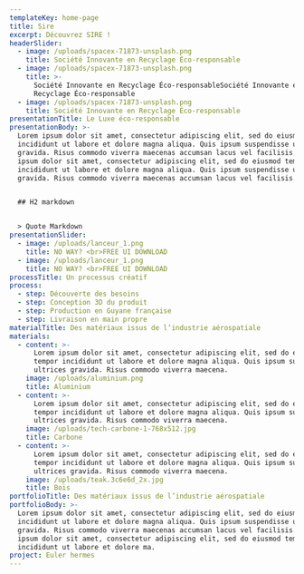 ```yaml
---
templateKey: home-page
title: Sire
excerpt: Découvrez SIRE !
headerSlider:
  - image: /uploads/spacex-71873-unsplash.png
    title: Société Innovante en Recyclage Éco-responsable
  - image: /uploads/spacex-71873-unsplash.png
    title: >-
      Société Innovante en Recyclage Éco-responsableSociété Innovante en
      Recyclage Éco-responsable
  - image: /uploads/spacex-71873-unsplash.png
    title: Société Innovante en Recyclage Éco-responsable
presentationTitle: Le Luxe éco-responsable
presentationBody: >-
  Lorem ipsum dolor sit amet, consectetur adipiscing elit, sed do eiusmod tempor
  incididunt ut labore et dolore magna aliqua. Quis ipsum suspendisse ultrices
  gravida. Risus commodo viverra maecenas accumsan lacus vel facilisis. Lorem
  ipsum dolor sit amet, consectetur adipiscing elit, sed do eiusmod tempor
  incididunt ut labore et dolore magna aliqua. Quis ipsum suspendisse ultrices
  gravida. Risus commodo viverra maecenas accumsan lacus vel facilisis.


  ## H2 markdown


  > Quote Markdown
presentationSlider:
  - image: /uploads/lanceur_1.png
    title: NO WAY? <br>FREE UI DOWNLOAD
  - image: /uploads/lanceur_1.png
    title: NO WAY? <br>FREE UI DOWNLOAD
processTitle: Un processus créatif
process:
  - step: Découverte des besoins
  - step: Conception 3D du produit
  - step: Production en Guyane française
  - step: Livraison en main propre
materialTitle: Des matériaux issus de l’industrie aérospatiale
materials:
  - content: >-
      Lorem ipsum dolor sit amet, consectetur adipiscing elit, sed do eiusmod
      tempor incididunt ut labore et dolore magna aliqua. Quis ipsum suspendisse
      ultrices gravida. Risus commodo viverra maecena.
    image: /uploads/aluminium.png
    title: Aluminium
  - content: >-
      Lorem ipsum dolor sit amet, consectetur adipiscing elit, sed do eiusmod
      tempor incididunt ut labore et dolore magna aliqua. Quis ipsum suspendisse
      ultrices gravida. Risus commodo viverra maecena.
    image: /uploads/tech-carbone-1-768x512.jpg
    title: Carbone
  - content: >-
      Lorem ipsum dolor sit amet, consectetur adipiscing elit, sed do eiusmod
      tempor incididunt ut labore et dolore magna aliqua. Quis ipsum suspendisse
      ultrices gravida. Risus commodo viverra maecena.
    image: /uploads/teak.3c6e6d_2x.jpg
    title: Bois
portfolioTitle: Des matériaux issus de l’industrie aérospatiale
portfolioBody: >-
  Lorem ipsum dolor sit amet, consectetur adipiscing elit, sed do eiusmod tempor
  incididunt ut labore et dolore magna aliqua. Quis ipsum suspendisse ultrices
  gravida. Risus commodo viverra maecenas accumsan lacus vel facilisis. Lorem
  ipsum dolor sit amet, consectetur adipiscing elit, sed do eiusmod tempor
  incididunt ut labore et dolore ma.
project: Euler hermes
---
```



